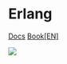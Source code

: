 # Erlang

[Docs](https://www.erlang.org/docs)
[Book[EN]](http://learnyousomeerlang.com/content)

![](http://learnyousomeerlang.com/static/img/squid-concurrency.png)